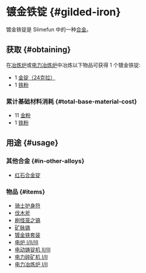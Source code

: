 # 镀金铁锭 {#gilded-iron}

镀金铁锭是 Slimefun 中的一种[合金](/Ingots#alloys)。

## 获取 {#obtaining}

在[冶炼炉](/Smeltery)或[电力冶炼炉](/Electric-Smeltery)中冶炼以下物品可获得 1 个镀金铁锭:

* 1 [金锭（24克拉）](/Gold-Ingot#gold-ingot-24-carat)
* 1 [铁粉](/Iron-Dust)

### 累计基础材料消耗 {#total-base-material-cost}

* 11 [金粉](/Gold-Dust)
* 1 [铁粉](/Iron-Dust)

## 用途 {#usage}

### 其他合金 {#in-other-alloys}

* [红石合金锭](/Redstone-Alloy-Ingot)

### 物品 {#items}

* [骑士护身符](/Talismans)
* [伐木斧](/Lumber-Axe)
* [刷怪笼之镐](/Pickaxe-of-Containment)
* [矿脉镐](/Pickaxe-of-Vein-Mining)
* [镀金铁套装](/Armor#gilded-iron-armor-set)
* [电炉 I/II/III](/Electric-Furnace)
* [电动铸锭机 II/III](/Electric-Ingot-Factory)
* [电力碎矿机 I/II](/Electric-Ore-Grinder)
* [电力冶炼炉 I/II](/Electric-Smeltery)
